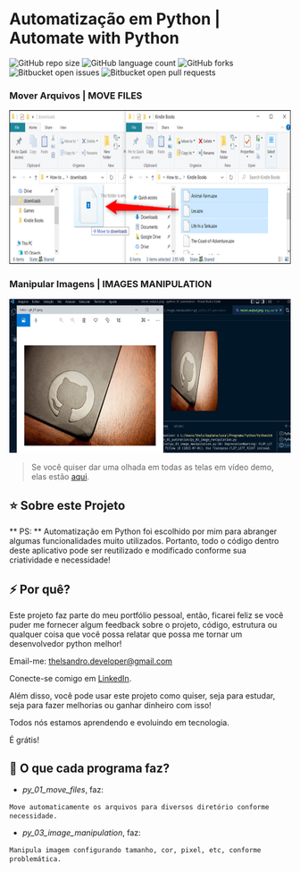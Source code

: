 # Automatização em Python | Automate with Python

![GitHub repo size](https://img.shields.io/github/repo-size/iuricode/README-template?style=for-the-badge)
![GitHub language count](https://img.shields.io/github/languages/count/iuricode/README-template?style=for-the-badge)
![GitHub forks](https://img.shields.io/github/forks/iuricode/README-template?style=for-the-badge)
![Bitbucket open issues](https://img.shields.io/bitbucket/issues/iuricode/README-template?style=for-the-badge)
![Bitbucket open pull requests](https://img.shields.io/bitbucket/pr-raw/iuricode/README-template?style=for-the-badge)


### Mover Arquivos | MOVE FILES

<a><img height="275" src="https://github.com/thelsandroantunes/python_01_automation/blob/main/images/img_01.jpg" alt="img-py-01"></a>

### Manipular Imagens | IMAGES MANIPULATION

<a><img height="275" src="https://github.com/thelsandroantunes/python_01_automation/blob/main/images/img_03.jpg" alt="img-py-03"></a>

> Se você quiser dar uma olhada em todas as telas em vídeo demo, elas estão [aqui](https://www.youtube.com/watch?v=M4OoAPR9jRU&list=PLb2uO7B2kUQBVf7qFfTZgWDyNGa0ifSEz).

## ⭐ Sobre este Projeto

** PS: ** Automatização em Python foi escolhido por mim para abranger algumas funcionalidades muito utilizados. Portanto, todo o código dentro deste aplicativo pode ser reutilizado e modificado conforme sua criatividade e necessidade!

## ⚡ Por quê?

Este projeto faz parte do meu portfólio pessoal, então, ficarei feliz se você puder me fornecer algum feedback sobre o projeto, código, estrutura ou qualquer coisa que você possa relatar que possa me tornar um desenvolvedor python melhor!

Email-me: thelsandro.developer@gmail.com

Conecte-se comigo em [LinkedIn](https://www.linkedin.com/in/thelsandro-developer/).

Além disso, você pode usar este projeto como quiser, seja para estudar, seja para fazer melhorias ou ganhar dinheiro com isso!

Todos nós estamos aprendendo e evoluindo em tecnologia.

É grátis!

## 🚀 O que cada programa faz?

- *py_01_move_files*, faz:

```
Move automaticamente os arquivos para diversos diretório conforme necessidade.

```
- *py_03_image_manipulation*, faz:

```
Manipula imagem configurando tamanho, cor, pixel, etc, conforme problemática.

```


